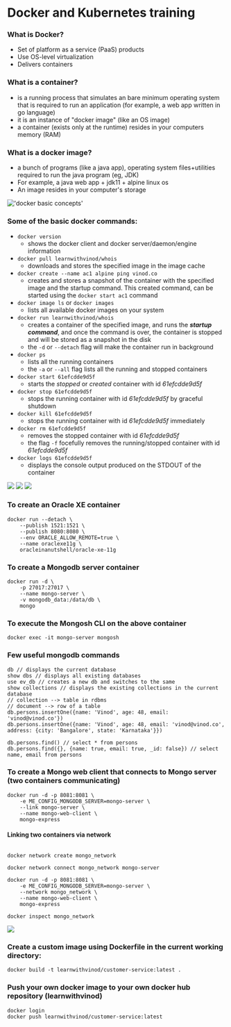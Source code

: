 # Docker and Kubernetes training

### What is Docker?

-   Set of platform as a service (PaaS) products
-   Use OS-level virtualization
-   Delivers containers

### What is a container?

-   is a running process that simulates an bare minimum operating system that is required to run an application (for example, a web app written in go language)
-   it is an instance of "docker image" (like an OS image)
-   a container (exists only at the runtime) resides in your computers memory (RAM)

### What is a docker image?

-   a bunch of programs (like a java app), operating system files+utilities required to run the java program (eg, JDK)
-   For example, a java web app + jdk11 + alpine linux os
-   An image resides in your computer's storage

!['docker basic concepts'](./concepts1.dio.png)

### Some of the basic docker commands:

-   `docker version`
    -   shows the docker client and docker server/daemon/engine information
-   `docker pull learnwithvinod/whois`
    -   downloads and stores the specified image in the image cache
-   `docker create --name ac1 alpine ping vinod.co`
    -   creates and stores a snapshot of the container with the specified image and the startup command. This created command, can be started using the `docker start ac1` command
-   `docker image ls` or `docker images`
    -   lists all available docker images on your system
-   `docker run learnwithvinod/whois`
    -   creates a container of the specified image, and runs the _**startup command**_, and once the command is over, the container is stopped and will be stored as a snapshot in the disk
    -   the `-d` or `--detach` flag will make the container run in background
-   `docker ps`
    -   lists all the running containers
    -   the `-a` or `--all` flag lists all the running and stopped containers
-   `docker start 61efcdde9d5f`
    -   starts the _stopped_ or _created_ container with id _61efcdde9d5f_
-   `docker stop 61efcdde9d5f`
    -   stops the running container with id _61efcdde9d5f_ by graceful shutdown
-   `docker kill 61efcdde9d5f`
    -   stops the running container with id _61efcdde9d5f_ immediately
-   `docker rm 61efcdde9d5f`
    -   removes the stopped container with id _61efcdde9d5f_
    -   the flag `-f` focefully removes the running/stopped container with id _61efcdde9d5f_
-   `docker logs 61efcdde9d5f`
    -   displays the console output produced on the STDOUT of the container

![](./concepts2.dio.png)
![](./concepts3.dio.png)
![](./concepts4.dio.png)

### To create an Oracle XE container

```
docker run --detach \
    --publish 1521:1521 \
    --publish 8080:8080 \
    --env ORACLE_ALLOW_REMOTE=true \
    --name oraclexe11g \
    oracleinanutshell/oracle-xe-11g
```

### To create a Mongodb server container

```
docker run -d \
    -p 27017:27017 \
    --name mongo-server \
    -v mongodb_data:/data/db \
    mongo
```

### To execute the Mongosh CLI on the above container

```
docker exec -it mongo-server mongosh
```

### Few useful mongodb commands

```
db // displays the current database
show dbs // displays all existing databases
use ev_db // creates a new db and switches to the same
show collections // displays the existing collections in the current database
// collection --> table in rdbms
// document --> row of a table
db.persons.insertOne({name: 'Vinod', age: 48, email: 'vinod@vinod.co'})
db.persons.insertOne({name: 'Vinod', age: 48, email: 'vinod@vinod.co', address: {city: 'Bangalore', state: 'Karnataka'}})

db.persons.find() // select * from persons
db.persons.find({}, {name: true, email: true, _id: false}) // select name, email from persons

```

### To create a Mongo web client that connects to Mongo server (two containers communicating)

```
docker run -d -p 8081:8081 \
    -e ME_CONFIG_MONGODB_SERVER=mongo-server \
    --link mongo-server \
    --name mongo-web-client \
    mongo-express
```

#### Linking two containers via network

```

docker network create mongo_network

docker network connect mongo_network mongo-server

docker run -d -p 8081:8081 \
    -e ME_CONFIG_MONGODB_SERVER=mongo-server \
    --network mongo_network \
    --name mongo-web-client \
    mongo-express

docker inspect mongo_network
```

![](./concepts5.dio.png)

### Create a custom image using Dockerfile in the current working directory:

```
docker build -t learnwithvinod/customer-service:latest .
```

### Push your own docker image to your own docker hub repository (learnwithvinod)

```
docker login
docker push learnwithvinod/customer-service:latest
```

